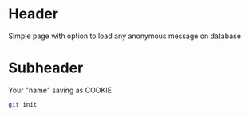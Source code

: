 # Header

Simple page with option to load any anonymous message on database

# Subheader

Your "name" saving as COOKIE

```bash
git init
```

